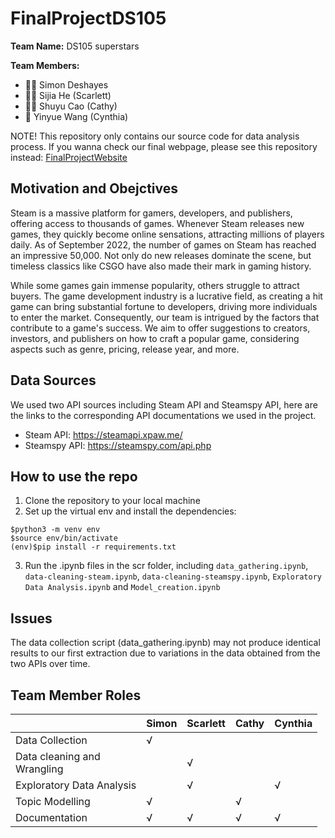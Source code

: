 # FinalProjectDS105

**Team Name:** DS105 superstars

**Team Members:**
-   👨‍💻 Simon Deshayes
-   🦸‍♀️ Sijia He (Scarlett)
-   👩‍💻 Shuyu Cao (Cathy)
-   👸 Yinyue Wang (Cynthia)

NOTE! This repository only contains our source code for data analysis process. If you wanna check our final webpage, please see this repository instead: [FinalProjectWebsite](https://github.com/simondesh/FinalProjectWebsite)

## Motivation and Obejctives

Steam is a massive platform for gamers, developers, and publishers, offering access to thousands of games. Whenever Steam releases new games, they quickly become online sensations, attracting millions of players daily. As of September 2022, the number of games on Steam has reached an impressive 50,000. Not only do new releases dominate the scene, but timeless classics like CSGO have also made their mark in gaming history.

While some games gain immense popularity, others struggle to attract buyers. The game development industry is a lucrative field, as creating a hit game can bring substantial fortune to developers, driving more individuals to enter the market. Consequently, our team is intrigued by the factors that contribute to a game's success. We aim to offer suggestions to creators, investors, and publishers on how to craft a popular game, considering aspects such as genre, pricing, release year, and more.

## Data Sources
We used two API sources including Steam API and Steamspy API, here are the links to the corresponding API documentations we used in the project.
- Steam API: https://steamapi.xpaw.me/
- Steamspy API: https://steamspy.com/api.php

## How to use the repo

1. Clone the repository to your local machine
2. Set up the virtual env and install the dependencies:
```
$python3 -m venv env
$source env/bin/activate
(env)$pip install -r requirements.txt
```
3. Run the .ipynb files in the scr folder, including `data_gathering.ipynb`, `data-cleaning-steam.ipynb`, `data-cleaning-steamspy.ipynb`, `Exploratory Data Analysis.ipynb` and `Model_creation.ipynb`
   
## Issues
The data collection script (data_gathering.ipynb) may not produce identical results to our first extraction due to variations in the data obtained from the two APIs over time.

## Team Member Roles
|                                | Simon  |  Scarlett  |  Cathy  |  Cynthia  |
|--------------------------------|--------|------------|---------|-----------|
|Data Collection                 |√       |            |         |           |
|Data cleaning and <br> Wrangling|        |√           |         |           |
|Exploratory Data Analysis       |        |√           |         |√          |
|Topic Modelling                 |√       |            |√        |           |
|Documentation                   |√       |√           |√        |√          |
